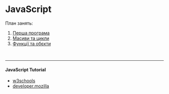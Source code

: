 # JavaScript 

План занять:

1. [Перша програма](01-operators-types-if/help.md)
2. [Масиви та цикли](02-arrays-loops/help.md)
3. [Функції та обєкти](03-functions-objects/help.md)

<br>

---

#### JavaScript Tutorial

- [w3schools](https://www.w3schools.com/js/default.asp)
- [developer.mozilla](https://developer.mozilla.org/en-US/docs/Web/JavaScript)
